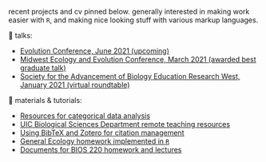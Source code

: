 recent projects and cv pinned below. generally interested in making work easier with `R`, and making nice looking stuff with various markup languages.

:lips: talks: 
+ [Evolution Conference, June 2021 (upcoming)](https://github.com/ledelaney/06-21-Evolution)
+ [Midwest Ecology and Evolution Conference, March 2021 (awarded best graduate talk)](https://github.com/ledelaney/03-21-MEEC)
+ [Society for the Advancement of Biology Education Research West, January 2021 (virtual roundtable)](https://github.com/ledelaney/01-21-SABERwest)

:open_book: materials & tutorials:
+ [Resources for categorical data analysis](https://github.com/ledelaney/analyzing-ur-categorical-data)
+ [UIC Biological Sciences Department remote teaching resources](https://github.com/ledelaney/cb-materials)
+ [Using BibTeX and Zotero for citation management](https://github.com/ledelaney/BibTeXforBrownLab)
+ [General Ecology homework implemented in `R`](https://github.com/ledelaney/GeneralEcologyMaterials)
+ [Documents for BIOS 220 homework and lectures](https://github.com/ledelaney/Genetics220)
